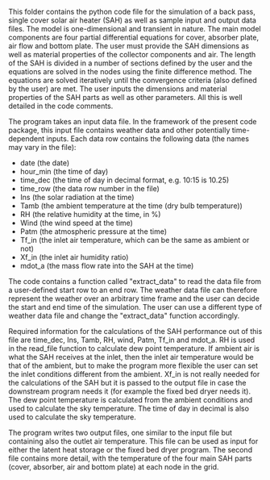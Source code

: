 This folder contains the python code file for the simulation of a back pass, single cover solar air heater (SAH) as well as sample input and output data files. The model is one-dimensional and transient in nature. The main model components are four partial differential equations for cover, absorber plate, air flow and bottom plate. The user must provide the SAH dimensions as well as material properties of the collector components and air. The length of the SAH is divided in a number of sections defined by the user and the equations are solved in the nodes using the finite difference method. The equations are solved iteratively until the convergence criteria (also defined by the user) are met. The user inputs the dimensions and material properties of the SAH parts as well as other parameters. All this is well detailed in the code comments.


The program takes an input data file. In the framework of the present code package, this input file contains weather data and other potentially time-dependent inputs. Each data row contains the following data (the names may vary in the file):

- date (the date)
- hour_min (the time of day)
- time_dec (the time of day in decimal format, e.g. 10:15 is 10.25)
- time_row (the data row number in the file)
- Ins (the solar radiation at the time)
- Tamb (the ambient temperature at the time (dry bulb temperature))
- RH (the relative humidity at the time, in %)
- Wind (the wind speed at the time)
- Patm (the atmospheric pressure at the time)
- Tf_in (the inlet air temperature, which can be the same as ambient or not)
- Xf_in (the inlet air humidity ratio)
- mdot_a (the mass flow rate into the SAH at the time)

The code contains a function called "extract_data" to read the data file from a user-defined start row to an end row. The weather data file can therefore represent the weather over an arbitrary time frame and the user can decide the start and end time of the simulation. The user can use a different type of weather data file and change the "extract_data" function accordingly.

Required information for the calculations of the SAH performance out of this file are time_dec, Ins, Tamb, RH, wind, Patm, Tf_in and mdot_a. RH is used in the read_file function to calculate dew point temperature. If ambient air is what the SAH receives at the inlet, then the inlet air temperature would be that of the ambient, but to make the program more flexible the user can set the inlet conditions different from the ambient. Xf_in is not really needed for the calculations of the SAH but it is passed to the output file in case the downstream
program needs it (for example the fixed bed dryer needs it). The dew point temperature is calculated from the ambient conditions and used to calculate the sky temperature. The time of day in decimal is also used to calculate the sky temperature.

The program writes two output files, one similar to the input file but containing also the outlet air temperature. This file can be used as input for either the latent heat storage or the fixed bed dryer program. The second file contains more detail, with the temperature of the four main SAH parts (cover, absorber, air and bottom plate) at each node in the grid.

